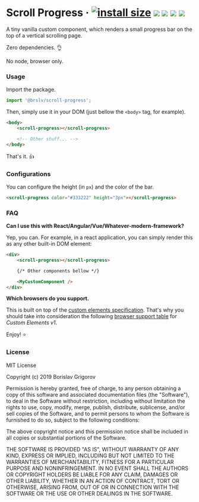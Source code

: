 # Scroll Progress · [![install size](https://packagephobia.now.sh/badge?p=@brslv/scroll-progress)](https://packagephobia.now.sh/result?p=@brslv/scroll-progress) ![](https://img.shields.io/github/license/brslv/scroll-progress.svg) ![](https://img.shields.io/github/issues/brslv/scroll-progress.svg) ![](https://img.shields.io/badge/dependencies-0-brightgreen.svg) ![](https://img.shields.io/badge/custom%20elements-hell%20yeah!-yellow.svg)

A tiny vanilla custom component, which renders a small progress bar on the top of a vertical scrolling page.

Zero dependencies. 👌

No node, browser only.

### Usage

Import the package.

```javascript
import '@brslv/scroll-progress';
```

Then, simply use it in your DOM (just bellow the `<body>` tag, for example).

```html
<body>
    <scroll-progress></scroll-progress>

    <!-- Other stuff... -->
</body>
```

That's it. 👍

### Configurations

You can configure the height (in `px`) and the color of the bar.

```html
<scroll-progress color="#333222" height="3px"></scroll-progress>
```

### FAQ
**Can I use this with React/Angular/Vue/Whatever-modern-framework?**

Yep, you can.
For example, in a react application, you can simply render this as any other built-in DOM element:
```html
<div>
    <scroll-progress></scroll-progress>

    {/* Other components bellow */}

    <MyCustomComponent />
</div>
```

**Which browsers do you support.**

This is built on top of the [custom elements specification](https://www.webcomponents.org/specs). That's why you should take into consideration the following [browser support table](https://caniuse.com/#feat=custom-elementsv1) for *Custom Elements v1*.

Enjoy! ⭐️

### License

MIT License

Copyright (c) 2019 Borislav Grigorov

Permission is hereby granted, free of charge, to any person obtaining a copy
of this software and associated documentation files (the "Software"), to deal
in the Software without restriction, including without limitation the rights
to use, copy, modify, merge, publish, distribute, sublicense, and/or sell
copies of the Software, and to permit persons to whom the Software is
furnished to do so, subject to the following conditions:

The above copyright notice and this permission notice shall be included in all
copies or substantial portions of the Software.

THE SOFTWARE IS PROVIDED "AS IS", WITHOUT WARRANTY OF ANY KIND, EXPRESS OR
IMPLIED, INCLUDING BUT NOT LIMITED TO THE WARRANTIES OF MERCHANTABILITY,
FITNESS FOR A PARTICULAR PURPOSE AND NONINFRINGEMENT. IN NO EVENT SHALL THE
AUTHORS OR COPYRIGHT HOLDERS BE LIABLE FOR ANY CLAIM, DAMAGES OR OTHER
LIABILITY, WHETHER IN AN ACTION OF CONTRACT, TORT OR OTHERWISE, ARISING FROM,
OUT OF OR IN CONNECTION WITH THE SOFTWARE OR THE USE OR OTHER DEALINGS IN THE
SOFTWARE.